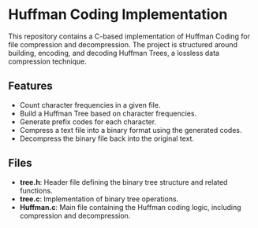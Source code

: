 # Huffman Coding Implementation

This repository contains a C-based implementation of Huffman Coding for file compression and decompression. The project is structured around building, encoding, and decoding Huffman Trees, a lossless data compression technique.

## Features
- Count character frequencies in a given file.
- Build a Huffman Tree based on character frequencies.
- Generate prefix codes for each character.
- Compress a text file into a binary format using the generated codes.
- Decompress the binary file back into the original text.

## Files
- **tree.h**: Header file defining the binary tree structure and related functions.
- **tree.c**: Implementation of binary tree operations.
- **Huffman.c**: Main file containing the Huffman coding logic, including compression and decompression.

